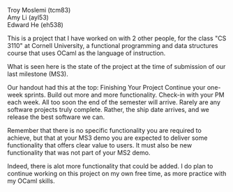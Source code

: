 
Troy Moslemi (tcm83) \
Amy Li (ayl53) \
Edward He (eh538)


This is a project that I have worked on with 2 other people, 
for the class "CS 3110" at Cornell University, 
a functional programming and data structures course
that uses OCaml as the language of instruction.

What is seen here is the state of the project at 
the time of submission of our last milestone
(MS3). 

Our handout had this at the top:
Finishing Your Project
Continue your one-week sprints. Build out more and more functionality. Check-in with your PM each week. All too soon the end of the semester will arrive. Rarely are any software projects truly complete. Rather, the ship date arrives, and we release the best software we can.

Remember that there is no specific functionality you are required to achieve, but that at your MS3 demo you are expected to deliver some functionality that offers clear value to users. It must also be new functionality that was not part of your MS2 demo.


Indeed, there is alot more functionality that could be added. I do plan to continue working on this project on my own free time, 
as more practice with my OCaml skills. 
